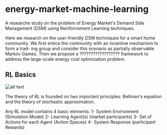 # energy-market-machine-learning
A researche study on the problem of Energy Market's Demand Side Management (DSM) using Reinforcement Learning techniques.

Here we research on the user-friendly DSM techniques for a smart home community. We first entice the community with an incentive mechanism to form a trad-
ing group and consider this scenario as partially observable Markov Games. Then we propose a ?????????????????? framework to address the large-scale energy cost optimization problem.


## RL Basics
![alt text](https://raw.githubusercontent.com/amirashoori7/energy-market-RL/fig/RL%20in%20EM.jpg)

The theory of RL is founded on two important principles: Bellman's equation and the theory of stochastic approximation.

Any RL model contains 4 basic elements:
1- System Environment (Simulation Model)
2- Learning Agent(s) (market participants)
3- Set of Actions for each Agent (Action Spaces)
4- System Response (participant Rewards)
